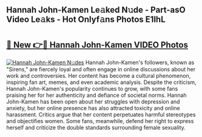 ## Hannah John-Kamen Le𝚊ked N𝚞de - Part-asO Video Le𝚊ks - Hot Onlyf𝚊ns Photos E1lhL

# <h2><a href="http://ac20814.deff.icu/?id=Hannah+John-Kamen">🔗 New 👉🔴 Hannah John-Kamen VIDEO Photos</a></h2>

[![Hannah John-Kamen N𝚞des](https://i.imgur.com/rIISA9y.gif)](http://ac20814.deff.icu/?id=Hannah+John-Kamen)
Hannah John-Kamen's followers, known as "Sirens," are fiercely loyal and often engage in online discussions about her work and controversies. Her content has become a cultural phenomenon, inspiring fan art, memes, and even academic analysis. Despite the criticism, Hannah John-Kamen's popularity continues to grow, with some fans praising her for her authenticity and defiance of societal norms. Hannah John-Kamen has been open about her struggles with depression and anxiety, but her online presence has also attracted toxicity and online harassment. Critics argue that her content perpetuates harmful stereotypes and objectifies women. Some fans, meanwhile, defend her right to express herself and criticize the double standards surrounding female sexuality.
